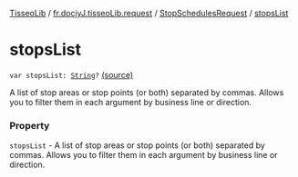 [TisseoLib](../../index.md) / [fr.docjyJ.tisseoLib.request](../index.md) / [StopSchedulesRequest](index.md) / [stopsList](./stops-list.md)

# stopsList

`var stopsList: `[`String`](https://kotlinlang.org/api/latest/jvm/stdlib/kotlin/-string/index.html)`?` [(source)](https://github.com/docjyJ/TisseoLib/tree/master/src/main/kotlin/fr/docjyJ/tisseoLib/request/StopSchedulesRequest.kt#L33)

A list of stop areas or stop points (or both) separated by commas. Allows you to filter them in each argument by business line or direction.

### Property

`stopsList` - A list of stop areas or stop points (or both) separated by commas. Allows you to filter them in each argument by business line or direction.